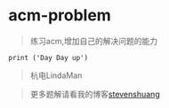 # acm-problem

>练习acm,增加自己的解决问题的能力

    print ('Day Day up')

>杭电LindaMan

>更多题解请看我的博客[stevenshuang](http://www.coderzs.top)
